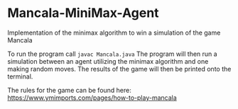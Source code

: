 # Mancala-MiniMax-Agent
Implementation of the minimax algorithm to win a simulation of the game Mancala

To run the program call  ```javac Mancala.java```
The program will then run a simulation between an agent utilizing the minimax algorithm and one making random moves. The results of the game will then be printed onto the terminal. 

The rules for the game can be found here: https://www.ymimports.com/pages/how-to-play-mancala
